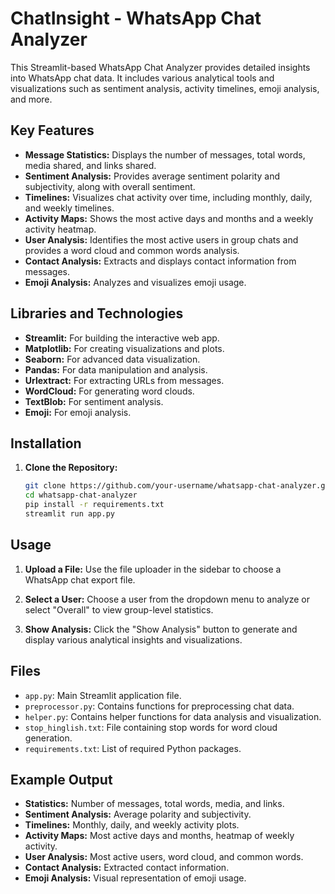 # ChatInsight - WhatsApp Chat Analyzer

This Streamlit-based WhatsApp Chat Analyzer provides detailed insights into WhatsApp chat data. It includes various analytical tools and visualizations such as sentiment analysis, activity timelines, emoji analysis, and more.

## Key Features

- **Message Statistics:** Displays the number of messages, total words, media shared, and links shared.
- **Sentiment Analysis:** Provides average sentiment polarity and subjectivity, along with overall sentiment.
- **Timelines:** Visualizes chat activity over time, including monthly, daily, and weekly timelines.
- **Activity Maps:** Shows the most active days and months and a weekly activity heatmap.
- **User Analysis:** Identifies the most active users in group chats and provides a word cloud and common words analysis.
- **Contact Analysis:** Extracts and displays contact information from messages.
- **Emoji Analysis:** Analyzes and visualizes emoji usage.

## Libraries and Technologies

- **Streamlit:** For building the interactive web app.
- **Matplotlib:** For creating visualizations and plots.
- **Seaborn:** For advanced data visualization.
- **Pandas:** For data manipulation and analysis.
- **Urlextract:** For extracting URLs from messages.
- **WordCloud:** For generating word clouds.
- **TextBlob:** For sentiment analysis.
- **Emoji:** For emoji analysis.

## Installation

1. **Clone the Repository:**
   ```bash
   git clone https://github.com/your-username/whatsapp-chat-analyzer.git
   cd whatsapp-chat-analyzer
   pip install -r requirements.txt
   streamlit run app.py

## Usage

1. **Upload a File:**
   Use the file uploader in the sidebar to choose a WhatsApp chat export file.

2. **Select a User:**
   Choose a user from the dropdown menu to analyze or select "Overall" to view group-level statistics.

3. **Show Analysis:**
   Click the "Show Analysis" button to generate and display various analytical insights and visualizations.

## Files

- `app.py`: Main Streamlit application file.
- `preprocessor.py`: Contains functions for preprocessing chat data.
- `helper.py`: Contains helper functions for data analysis and visualization.
- `stop_hinglish.txt`: File containing stop words for word cloud generation.
- `requirements.txt`: List of required Python packages.

## Example Output

- **Statistics:** Number of messages, total words, media, and links.
- **Sentiment Analysis:** Average polarity and subjectivity.
- **Timelines:** Monthly, daily, and weekly activity plots.
- **Activity Maps:** Most active days and months, heatmap of weekly activity.
- **User Analysis:** Most active users, word cloud, and common words.
- **Contact Analysis:** Extracted contact information.
- **Emoji Analysis:** Visual representation of emoji usage.

